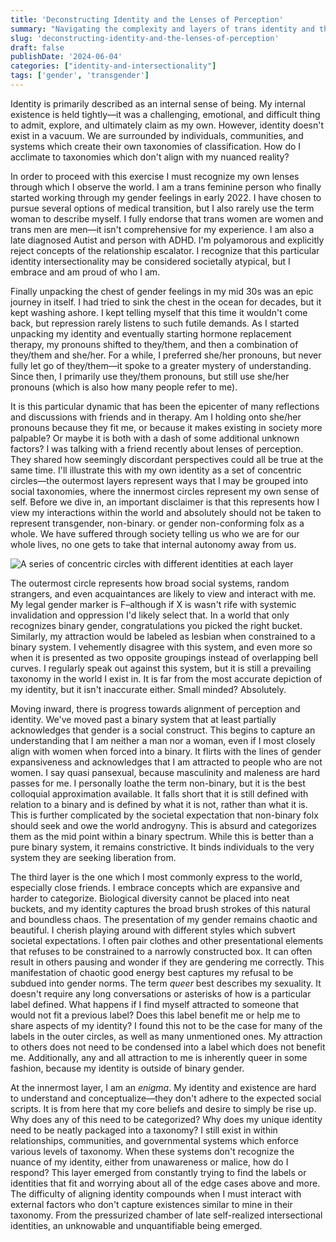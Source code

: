 ```yaml
---
title: 'Deconstructing Identity and the Lenses of Perception'
summary: "Navigating the complexity and layers of trans identity and the relationship between self-perception and social perspective."
slug: 'deconstructing-identity-and-the-lenses-of-perception'
draft: false
publishDate: '2024-06-04'
categories: ["identity-and-intersectionality"]
tags: ['gender', 'transgender']
---
```

Identity is primarily described as an internal sense of being. My internal existence is held tightly—it was a challenging, emotional, and difficult thing to admit, explore, and ultimately claim as my own. However, identity doesn't exist in a vacuum. We are surrounded by individuals, communities, and systems which create their own taxonomies of classification. How do I acclimate to taxonomies which don't align with my nuanced reality?

In order to proceed with this exercise I must recognize my own lenses through which I observe the world. I am a trans feminine person who finally started working through my gender feelings in early 2022. I have chosen to pursue several options of medical transition, but I also rarely use the term woman to describe myself. I fully endorse that trans women are women and trans men are men—it isn't comprehensive for my experience. I am also a late diagnosed Autist and person with ADHD. I'm polyamorous and explicitly reject concepts of the relationship escalator. I recognize that this particular identity intersectionality may be considered societally atypical, but I embrace and am proud of who I am.

Finally unpacking the chest of gender feelings in my mid 30s was an epic journey in itself. I had tried to sink the chest in the ocean for decades, but it kept washing ashore. I kept telling myself that this time it wouldn't come back, but repression rarely listens to such futile demands. As I started unpacking my identity and eventually starting hormone replacement therapy, my pronouns shifted to they/them, and then a combination of they/them and she/her. For a while, I preferred she/her pronouns, but never fully let go of they/them—it spoke to a greater mystery of understanding. Since then, I primarily use they/them pronouns, but still use she/her pronouns (which is also how many people refer to me).

It is this particular dynamic that has been the epicenter of many reflections and discussions with friends and in therapy. Am I holding onto she/her pronouns because they fit me, or because it makes existing in society more palpable? Or maybe it is both with a dash of some additional unknown factors? I was talking with a friend recently about lenses of perception. They shared how seemingly discordant perspectives could all be true at the same time. I'll illustrate this with my own identity as a set of concentric circles—the outermost layers represent ways that I may be grouped into social taxonomies, where the innermost circles represent my own sense of self. Before we dive in, an important disclaimer is that this represents how I view my interactions within the world and absolutely should not be taken to represent transgender, non-binary. or gender non-conforming folx as a whole. We have suffered through society telling us who we are for our whole lives, no one gets to take that internal autonomy away from us.

![A series of concentric circles with different identities at each layer](images/lenses-of-identity.jpg)

The outermost circle represents how broad social systems, random strangers, and even acquaintances are likely to view and interact with me. My legal gender marker is F–although if X is wasn't rife with systemic invalidation and oppression I'd likely select that. In a world that only recognizes binary gender, congratulations you picked the right bucket. Similarly, my attraction would be labeled as lesbian when constrained to a binary system. I vehemently disagree with this system, and even more so when it is presented as two opposite groupings instead of overlapping bell curves. I regularly speak out against this system, but it is still a prevailing taxonomy in the world I exist in. It is far from the most accurate depiction of my identity, but it isn't inaccurate either. Small minded? Absolutely.

Moving inward, there is progress towards alignment of perception and identity. We've moved past a binary system that at least partially acknowledges that gender is a social construct. This begins to capture an understanding that I am neither a man nor a woman, even if I most closely align with women when forced into a binary. It flirts with the lines of gender expansiveness and acknowledges that I am attracted to people who are not women. I say quasi pansexual, because masculinity and maleness are hard passes for me. I personally loathe the term non-binary, but it is the best colloquial approximation available. It falls short that it is still defined with relation to a binary and is defined by what it is not, rather than what it is. This is further complicated by the societal expectation that non-binary folx should seek and owe the world androgyny. This is absurd and categorizes them as the mid point within a binary spectrum. While this is better than a pure binary system, it remains constrictive. It binds individuals to the very system they are seeking liberation from.

The third layer is the one which I most commonly express to the world, especially close friends. I embrace concepts which are expansive and harder to categorize. Biological diversity cannot be placed into neat buckets, and my identity captures the broad brush strokes of this natural and boundless chaos. The presentation of my gender remains chaotic and beautiful. I cherish playing around with different styles which subvert societal expectations. I often pair clothes and other presentational elements that refuses to be constrained to a narrowly constructed box. It can often result in others pausing and wonder if they are gendering me correctly. This manifestation of chaotic good energy best captures my refusal to be subdued into gender norms. The term _queer_ best describes my sexuality. It doesn't require any long conversations or asterisks of how is a particular label defined. What happens if I find myself attracted to someone that would not fit a previous label? Does this label benefit me or help me to share aspects of my identity? I found this not to be the case for many of the labels in the outer circles, as well as many unmentioned ones. My attraction to others does not need to be condensed into a label which does not benefit me. Additionally, any and all attraction to me is inherently queer in some fashion, because my identity is outside of binary gender.

At the innermost layer, I am an _enigma_. My identity and existence are hard to understand and conceptualize—they don't adhere to the expected social scripts. It is from here that my core beliefs and desire to simply be rise up. Why does any of this need to be categorized? Why does my unique identity need to be neatly packaged into a taxonomy? I still exist in within relationships, communities, and governmental systems which enforce various levels of taxonomy. When these systems don't recognize the nuance of my identity, either from unawareness or malice, how do I respond? This layer emerged from constantly trying to find the labels or identities that fit and worrying about all of the edge cases above and more. The difficulty of aligning identity compounds when I must interact with external factors who don't capture existences similar to mine in their taxonomy. From the pressurized chamber of late self-realized intersectional identities, an unknowable and unquantifiable being emerged.
